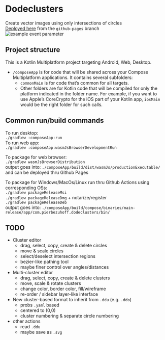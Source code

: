 # Dodeclusters
Create vector images using only intersections of circles  
[Deployed here](https://pier-bezuhoff.github.io/Dodeclusters/) from the `github-pages` branch  
![example event parameter](https://github.com/pier-bezuhoff/Dodeclusters/actions/workflows/build.yml/badge.svg?event=push)

## Project structure
This is a Kotlin Multiplatform project targeting Android, Web, Desktop.

* `/composeApp` is for code that will be shared across your Compose Multiplatform applications.
  It contains several subfolders:
  - `commonMain` is for code that’s common for all targets.
  - Other folders are for Kotlin code that will be compiled for only the platform indicated in the folder name.
    For example, if you want to use Apple’s CoreCrypto for the iOS part of your Kotlin app,
    `iosMain` would be the right folder for such calls.  

## Common run/build commands
To run desktop:  
`./gradlew :composeApp:run`  
To run web app:  
`./gradlew :composeApp:wasmJsBrowserDevelopmentRun`  


To package for web browser:  
`./gradlew wasmJsBrowserDistribution`  
output goes into: `./composeApp/build/dist/wasmJs/productionExecutable/`  
and can be deployed thru Github Pages  

To package for Windows/MacOs/Linux run thru Github Actions using corresponding OSs:  
`./gradlew packageReleaseMsi`  
`./gradlew packageReleaseDmg` + notarize/register  
`./gradlew packageReleaseDeb`  
output goes into: `./composeApp/build/compose/binaries/main-release/app/com.pierbezuhoff.dodeclusters/bin/`  

## TODO
* Cluster editor
  - drag, select, copy, create & delete circles
  - move & scale circles
  - select/deselect intersection regions
  - bezier-like pathing tool
  - maybe finer control over angles/distances
* Multi-cluster editor
  - drag, select, copy, create & delete clusters
  - move, scale & rotate clusters
  - change color, border color, fill/wireframe
  - re-order / sidebar layer-like interface
* New cluster-based format to inherit from `.ddu` (e.g. `.ddo`)
  - probs `.yaml` based
  - centered to (0,0)
  - cluster numbering & separate circle numbering
* other actions
  - read `.ddu`
  - maybe save as `.svg`
